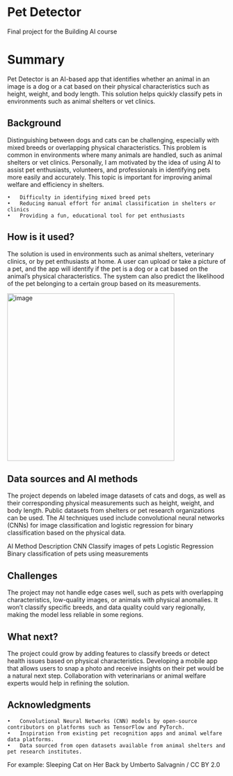 <!-- This is the markdown template for the final project of the Building AI course, 
created by Reaktor Innovations and University of Helsinki. 
Copy the template, paste it to your GitHub README and edit! -->

# Pet Detector
Final project for the Building AI course

# Summary

Pet Detector is an AI-based app that identifies whether an animal in an image is a dog or a cat based on their physical characteristics such as height, weight, and body length. This solution helps quickly classify pets in environments such as animal shelters or vet clinics.

## Background

Distinguishing between dogs and cats can be challenging, especially with mixed breeds or overlapping physical characteristics. This problem is common in environments where many animals are handled, such as animal shelters or vet clinics. Personally, I am motivated by the idea of using AI to assist pet enthusiasts, volunteers, and professionals in identifying pets more easily and accurately. This topic is important for improving animal welfare and efficiency in shelters.

	•	Difficulty in identifying mixed breed pets
	•	Reducing manual effort for animal classification in shelters or clinics
	•	Providing a fun, educational tool for pet enthusiasts

## How is it used?

The solution is used in environments such as animal shelters, veterinary clinics, or by pet enthusiasts at home. A user can upload or take a picture of a pet, and the app will identify if the pet is a dog or a cat based on the animal’s physical characteristics. The system can also predict the likelihood of the pet belonging to a certain group based on its measurements.

<img width="384" alt="image" src="https://github.com/user-attachments/assets/4ce75132-72c6-4b2f-93ee-5a159637090c">

## Data sources and AI methods

The project depends on labeled image datasets of cats and dogs, as well as their corresponding physical measurements such as height, weight, and body length. Public datasets from shelters or pet research organizations can be used. The AI techniques used include convolutional neural networks (CNNs) for image classification and logistic regression for binary classification based on the physical data.

AI Method	Description
CNN	Classify images of pets
Logistic Regression	Binary classification of pets using measurements

## Challenges

The project may not handle edge cases well, such as pets with overlapping characteristics, low-quality images, or animals with physical anomalies. It won’t classify specific breeds, and data quality could vary regionally, making the model less reliable in some regions.

## What next?

The project could grow by adding features to classify breeds or detect health issues based on physical characteristics. Developing a mobile app that allows users to snap a photo and receive insights on their pet would be a natural next step. Collaboration with veterinarians or animal welfare experts would help in refining the solution.

## Acknowledgments

	•	Convolutional Neural Networks (CNN) models by open-source contributors on platforms such as TensorFlow and PyTorch.
	•	Inspiration from existing pet recognition apps and animal welfare data platforms.
	•	Data sourced from open datasets available from animal shelters and pet research institutes.
For example: Sleeping Cat on Her Back by Umberto Salvagnin / CC BY 2.0
